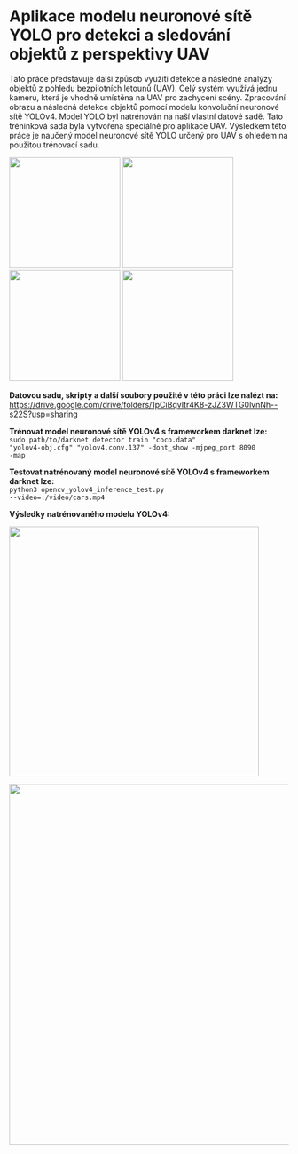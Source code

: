 # Aplikace modelu neuronové sítě YOLO pro detekci a sledování objektů z perspektivy UAV
Tato práce představuje další způsob využití detekce a následné analýzy objektů z pohledu bezpilotních letounů (UAV). Celý systém využívá jednu kameru, která je vhodně umístěna na UAV pro zachycení scény. Zpracování obrazu a následná detekce objektů pomocí modelu konvoluční neuronové sítě YOLOv4. Model YOLO byl natrénován na naší vlastní datové sadě. Tato tréninková sada byla vytvořena speciálně pro aplikace UAV. Výsledkem této práce je naučený model neuronové sítě YOLO určený pro UAV s ohledem na použitou trénovací sadu.

<p float="center">
  <img src="https://drive.google.com/uc?id=1boxg0Mui2vfPdvQ_nGBF9sQa2gANmjEf" width="200" />
  <img src="https://drive.google.com/uc?id=1t_ioAAK7zLW0CU5xHoStTeEDxtuqg4ho" width="200" />
  <img src="https://drive.google.com/uc?id=1g191w6fDrlVKNChyWkfXK1rAKW5MwzmH" width="200" />
  <img src="https://drive.google.com/uc?id=1f4B0i1wBc1Jk9wVEzQsfuSR-7piq0iwv" width="200" />
</p>

<b>Datovou sadu, skripty a další soubory použité v této práci lze nalézt na:</b></br>
https://drive.google.com/drive/folders/1pCiBqvItr4K8-zJZ3WTG0lvnNh--s22S?usp=sharing

<b>Trénovat model neuronové sítě YOLOv4 s frameworkem darknet lze:</b></br>
<code>sudo path/to/darknet detector train "coco.data" "yolov4-obj.cfg" "yolov4.conv.137" -dont_show -mjpeg_port 8090 -map</code>

<b>Testovat natrénovaný model neuronové sítě YOLOv4 s frameworkem darknet lze:</b></br>
<code>python3 opencv_yolov4_inference_test.py --video=./video/cars.mp4</code>

<b>Výsledky natrénovaného modelu YOLOv4:</b>
<p float="center">
  <img src="https://drive.google.com/uc?id=1dp1jt9ALL_nuU_jnZwyNFSQzIr7gsMcd" width="450" />
</p>

<p float="center">
  <img src="https://drive.google.com/uc?id=1rSnwwOM7-kvNuHolyzvFvrJOlRvSQqER" width="650" />
</p>
